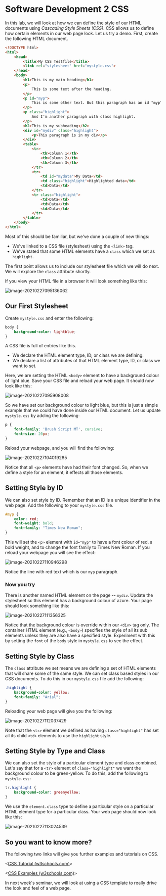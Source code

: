 # Software Development 2 CSS



In this lab, we will look at how we can define the style of our HTML documents using *Cascading Style Sheets (CSS)*. CSS allows us to define how certain elements in our web page look. Let us try a demo. First, create the following HTML document.

```html
<!DOCTYPE html>
<html>
    <head>
        <title>My CSS Testfile</title>
        <link rel="stylesheet" href="mystyle.css">
    </head>
    <body>
        <h1>This is my main heading</h1>
        <p>
            This is some text after the heading.
        </p>
        <p id="myp">
            This is some other text. But this paragraph has an id "myp".
        </p>
        <p class="highlight">
            And I'm another paragraph with class highlight.
        </p>
        <h2>This is my subheading</h2>
        <div id="mydiv" class="highlight">
            <p>This paragraph is in my div</p>
        </div>
        <table>
            <tr>
                <th>Column 1</th>
                <th>Column 2</th>
                <th>Column 3</th>
            </tr>
            <tr>
                <td id="mydata">My Data</td>
                <td class="highlight">Highlighted data</td>
                <td>Data</td>
            </tr>
            <tr class="highlight">
                <td>Data</td>
                <td>Data</td>
                <td>Data</td>
            </tr>
        </table>
    </body>
</html>
```

Most of this should be familiar, but we've done a couple of new things:

- We've linked to a CSS file (stylesheet) using the `<link>` tag.
- We've stated that some HTML elements have a `class` which we set as `highlight`.

The first point allows us to include our stylesheet file which we will do next. We will explore the `class` attribute shortly.

If you view your HTML file in a browser it will look something like this:

![image-20210227095136062](image-20210227095136062.png)

## Our First Stylesheet

Create `mystyle.css` and enter the following:

```css
body {
    background-color: lightblue;
}
```

A CSS file is full of entries like this.

- We declare the HTML element type, ID, or class we are defining.
- We declare a list of attributes of that HTML element type, ID, or class we want to set.

Here, we are setting the HTML `<body>` element to have a background colour of light blue. Save your CSS file and reload your web page. It should now look like this:

![image-20210227095908008](image-20210227095908008.png)

So we have set our background colour to light blue, but this is just a simple example that we could have done inside our HTML document. Let us update `mystyle.css` by adding the following:

```css
p {
    font-family: 'Brush Script MT', cursive;
    font-size: 20px;
}
```

Reload your webpage, and you will find the following:

![image-20210227104019285](image-20210227104019285.png)

Notice that all `<p>` elements have had their font changed. So, when we define a style for an element, it effects all those elements.

## Setting Style by ID

We can also set style by ID. Remember that an ID is a unique identifier in the web page. Add the following to your `mystyle.css` file.

```css
#myp {
    color: red;
    font-weight: bold;
    font-family: "Times New Roman";
}
```

This will set the `<p>` element with `id="myp"` to have a font colour of red, a bold weight, and to change the font family to Times New Roman. If you reload your webpage you will see the effect:

![image-20210227110946298](image-20210227110946298.png)

Notice the line with red text which is our `myp` paragraph.

### Now you try

There is another named HTML element on the page -- `mydiv`. Update the stylesheet so this element has a background colour of azure. Your page should look something like this:

![image-20210227111356325](image-20210227111356325.png)

Notice that the background colour is override within our `<div>` tag only. The container HTML element (e.g., `<body>`) specifies the style of all its sub elements unless they are also have a specified style. Experiment with this by setting the `font` of the `body` style in `mystyle.css` to see the effect.

## Setting Style by Class

The `class` attribute we set means we are defining a set of HTML elements that will share some of the same style. We can set class based styles in our CSS documents. To do this in our `mystyle.css` file add the following:

```css
.highlight {
    background-color: yellow;
    font-family: "Arial";
}
```

Reloading your web page will give you the following:

![image-20210227112037429](image-20210227112037429.png)

Note that the `<tr>` element we defined as having `class="highlight"` has set all its child `<td>` elements to use the `highlight` style.

## Setting Style by Type and Class

We can also set the style of a particular element type and class combined. Let's say that for a `<tr>` element of `class="highlight"` we want the background colour to be green-yellow. To do this, add the following to `mystyle.css`:

```css
tr.highlight {
    background-color: greenyellow;
}
```

We use the `element.class` type to define a particular style on a particular HTML element type for a particular class. Your web page should now look like this:

![image-20210227113024539](image-20210227113024539.png)

## So you want to know more?

The following two links will give you further examples and tutorials on CSS.

<[CSS Tutorial (w3schools.com)](https://www.w3schools.com/Css/)>

<[CSS Examples (w3schools.com)](https://www.w3schools.com/Css/css_examples.asp)>

In next week's seminar, we will look at using a CSS template to really drive the look and feel of a web page.
